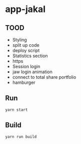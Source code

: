 # app-jakal

## TOOD
* Styling
* split up code
* deploy script
* Statistics section
* https
* Session login
* jaw login animation
* connect to total share portfolio
* hamburger

## Run
```yarn start```

## Build
```yarn run build```
